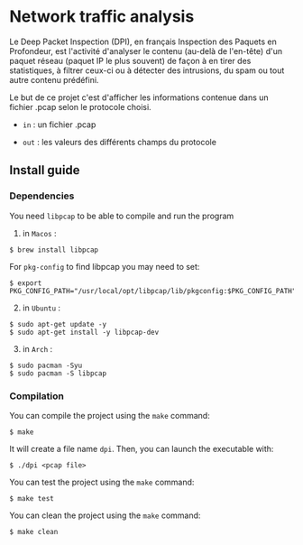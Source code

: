 # Network traffic analysis

Le Deep Packet Inspection (DPI), en français Inspection des Paquets en Profondeur, est l'activité d'analyser le contenu (au-delà de l'en-tête) d'un paquet réseau (paquet IP le plus souvent) de façon à en tirer des statistiques, à filtrer ceux-ci ou à détecter des intrusions, du spam ou tout autre contenu prédéfini.

Le but de ce projet c'est d'afficher les informations contenue dans un fichier .pcap selon le protocole choisi.

- `in` : un fichier .pcap

- `out` : les valeurs des différents champs du protocole

## Install guide

### Dependencies

You need `libpcap` to be able to compile and run the program

1. in `Macos` :

```shell
$ brew install libpcap
```

For `pkg-config` to find libpcap you may need to set:

```shell
$ export PKG_CONFIG_PATH="/usr/local/opt/libpcap/lib/pkgconfig:$PKG_CONFIG_PATH"
```

2. in `Ubuntu` :

```shell
$ sudo apt-get update -y
$ sudo apt-get install -y libpcap-dev
```

3. in `Arch` :

```shell
$ sudo pacman -Syu
$ sudo pacman -S libpcap
```

### Compilation

You can compile the project using the `make` command:

```shell
$ make
```

It will create a file name `dpi`. Then, you can launch the executable with:

```shell
$ ./dpi <pcap file>
```

You can test the project using the `make` command:

```shell
$ make test
```

You can clean the project using the `make` command:

```shell
$ make clean
```
